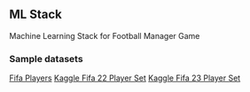 ## ML Stack

Machine Learning Stack for Football Manager Game

### Sample datasets
[Fifa Players](https://data.world/raghav333/fifa-players)
[Kaggle Fifa 22 Player Set](https://www.kaggle.com/datasets/stefanoleone992/fifa-22-complete-player-dataset)
[Kaggle Fifa 23 Player Set](https://www.kaggle.com/datasets/stefanoleone992/fifa-23-complete-player-dataset)